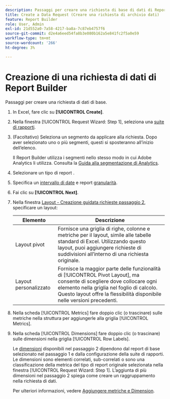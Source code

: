 ```yaml
---
description: Passaggi per creare una richiesta di base di dati di Report Builder.
title: Create a Data Request (Creare una richiesta di archivio dati)
feature: Report Builder
role: User, Admin
exl-id: 21d552a0-7a58-4217-ba8a-7c87eb4757f6
source-git-commit: d2e4a6eed54fa8b3e080b162a5e841fc2f5a0e59
workflow-type: tm+mt
source-wordcount: '266'
ht-degree: 3%

---
```


# Creazione di una richiesta di dati di Report Builder

Passaggi per creare una richiesta di dati di base.

1. In Excel, fare clic su **[!UICONTROL Create]**.
1. Nella finestra [!UICONTROL Request Wizard: Step 1], seleziona una [suite di rapporti](/help/analyze/report-builder/data-requests/selecting-report-suites/t-select-report-suites.md).
1. (Facoltativo) Seleziona un segmento da applicare alla richiesta. Dopo aver selezionato uno o più segmenti, questi si sposteranno all’inizio dell’elenco.

   Il Report Builder utilizza i segmenti nello stesso modo in cui Adobe Analytics li utilizza. Consulta la [Guida alla segmentazione di Analytics](https://experienceleague.adobe.com/docs/analytics/components/segmentation/seg-home.html?lang=it).
1. Selezionare un tipo di report [](/help/analyze/report-builder/data-requests/c-report-types/select-report-types.md).
1. Specifica un [intervallo di date](/help/analyze/report-builder/data-requests/configuring-report-dates/custom-calendar.md) e report [granularità](/help/analyze/report-builder/data-requests/configuring-report-dates/granularity.md).
1. Fai clic su **[!UICONTROL Next]**.
1. Nella finestra [Layout - Creazione guidata richieste passaggio 2](/help/analyze/report-builder/layout/layout.md), specificare un layout:

   | Elemento | Descrizione |
   |---|---|
   | Layout pivot | Fornisce una griglia di righe, colonne e metriche per il layout, simile alle tabelle standard di Excel. Utilizzando questo layout, puoi aggiungere richieste di suddivisioni all’interno di una richiesta originale. |
   | Layout personalizzato | Fornisce la maggior parte delle funzionalità di [!UICONTROL Pivot Layout], ma consente di scegliere dove collocare ogni elemento nella griglia nel foglio di calcolo. Questo layout offre la flessibilità disponibile nelle versioni precedenti. |

1. Nella scheda [!UICONTROL Metrics] fare doppio clic (o trascinare) sulle metriche nella struttura per aggiungerle alla griglia [!UICONTROL Metrics].
1. Nella scheda [!UICONTROL Dimensions] fare doppio clic (o trascinare) sulle dimensioni nella griglia [!UICONTROL Row Labels].

   Le [dimensioni](https://experienceleague.adobe.com/docs/analytics/analyze/report-builder/layout/filter-dimenson/filter-dimensions.html) disponibili nel passaggio 2 dipendono dal report di base selezionato nel passaggio 1 e dalla configurazione della suite di rapporti. Le dimensioni sono elementi correlati, sub-correlati o sono una classificazione della metrica del tipo di report originale selezionata nella finestra [!UICONTROL Request Wizard: Step 1]. L’aggiunta di più dimensioni nel passaggio 2 spiega come creare un raggruppamento nella richiesta di dati.

   Per ulteriori informazioni, vedere [Aggiungere metriche e Dimension](/help/analyze/report-builder/layout/c-metrics-dimensions/t-add-metrics-and-dimensions.md).
